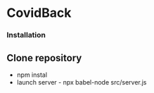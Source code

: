 # CovidBack
### Installation
## Clone repository

* npm instal 
* launch server - npx babel-node src/server.js
